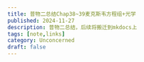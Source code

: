 ```yaml
---
title: 普物二总结Chap38~39麦克斯韦方程组+光学
published: 2024-11-27
description: 普物二总结，后续将搬迁到mkdocs上
tags: [note,links]
category: Unconcerned
draft: false
---
```


